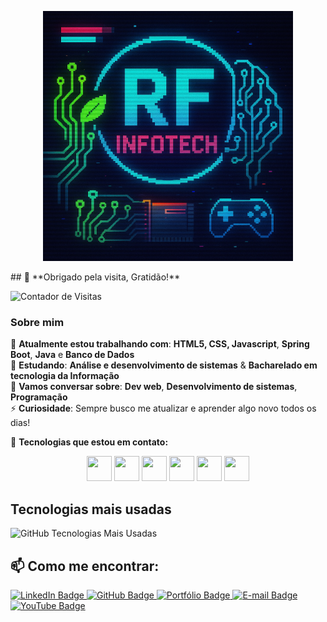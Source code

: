 <p align="center">
  <img src="https://raw.githubusercontent.com/FogacaDev/FogacaDev/main/InfoTech.png" alt="RF Infotech Logo" width="400"/>
</p>
## 🙏 **Obrigado pela visita, Gratidão!**

![Contador de Visitas](https://komarev.com/ghpvc/?username=FogacaDev&style=flat-square&color=blue)



### Sobre mim ###
🔭 **Atualmente estou trabalhando com**: **HTML5, CSS, Javascript**, **Spring Boot**, **Java** e **Banco de Dados**  
🌱 **Estudando**: **Análise e desenvolvimento de sistemas** & **Bacharelado em tecnologia da Informação**  
💬 **Vamos conversar sobre**: **Dev web**, **Desenvolvimento de sistemas**, **Programação**  
⚡ **Curiosidade**: Sempre busco me atualizar e aprender algo novo todos os dias!

🚀 **Tecnologias que estou em contato:**
<p align="center">
  <img src="https://cdn.jsdelivr.net/gh/devicons/devicon/icons/html5/html5-original.svg" width="40" height="40"/>
  <img src="https://cdn.jsdelivr.net/gh/devicons/devicon/icons/css3/css3-original.svg" width="40" height="40"/>
  <img src="https://cdn.jsdelivr.net/gh/devicons/devicon/icons/javascript/javascript-original.svg" width="40" height="40"/>
  <img src="https://cdn.jsdelivr.net/gh/devicons/devicon/icons/nodejs/nodejs-original.svg" width="40" height="40"/>
  <img src="https://cdn.jsdelivr.net/gh/devicons/devicon/icons/git/git-original.svg" width="40" height="40"/>
  <img src="https://cdn.jsdelivr.net/gh/devicons/devicon/icons/bootstrap/bootstrap-plain-wordmark.svg" width="40" height="40"/>
</p>

## Tecnologias mais usadas
![GitHub Tecnologias Mais Usadas](https://github-readme-stats.vercel.app/api/top-langs/?username=FogacaDev&layout=compact&langs_count=10&bg_color=8A4FFF&text_color=FFFFFF&title_color=000000)

## 📫 Como me encontrar:
<p>
  <a href="https://www.linkedin.com/in/fogacadev/" target="_blank">
    <img src="https://img.shields.io/badge/LinkedIn-FogacaDev-blue?style=for-the-badge&logo=linkedin" alt="LinkedIn Badge"/>
  </a>
  <a href="https://github.com/FogacaDev" target="_blank">
    <img src="https://img.shields.io/badge/GitHub-FogacaDev-181717?style=for-the-badge&logo=github" alt="GitHub Badge"/>
  </a>
  <a href="https://fogacadev.github.io/portifolio/" target="_blank">
    <img src="https://img.shields.io/badge/Portfólio-Visite%20meu%20site-8A4FFF?style=for-the-badge&logo=google-chrome" alt="Portfólio Badge"/>
  </a>
  <a href="mailto:renan.fogaca@hotmail.com">
    <img src="https://img.shields.io/badge/E--mail-renan.fogaca@hotmail.com-D14836?style=for-the-badge&logo=gmail" alt="E-mail Badge"/>
  </a>
  <a href="https://www.youtube.com/@deathrashgames" target="_blank">
    <img src="https://img.shields.io/badge/YouTube-DeathrashGames-FF0000?style=for-the-badge&logo=youtube" alt="YouTube Badge"/>
  </a>
</p>
